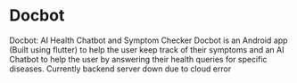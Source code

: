 # Docbot
Docbot:  AI Health Chatbot and Symptom Checker Docbot is an Android app (Built using flutter) to help the user keep track of their symptoms and an AI Chatbot to help the user by answering their health queries for specific diseases.
Currently backend server down due to cloud error
